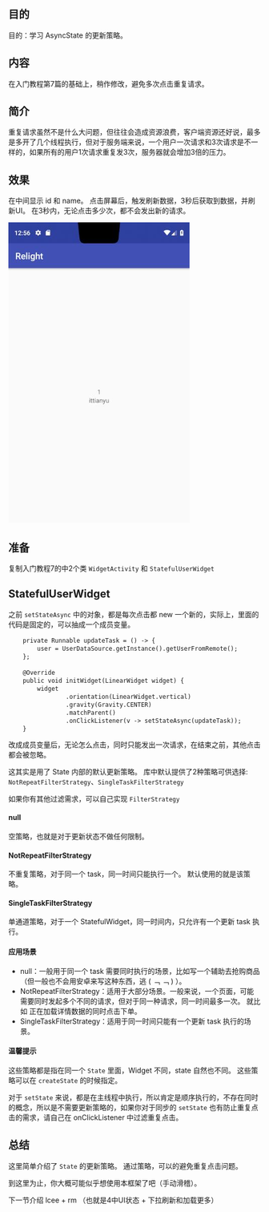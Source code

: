 

## 目的 ##
目的：学习 AsyncState 的更新策略。

## 内容 ##
在入门教程第7篇的基础上，稍作修改，避免多次点击重复请求。

## 简介 ##
重复请求虽然不是什么大问题，但往往会造成资源浪费，客户端资源还好说，最多是多开了几个线程执行，但对于服务端来说，一个用户一次请求和3次请求是不一样的，如果所有的用户1次请求重复发3次，服务器就会增加3倍的压力。

## 效果 ##
在中间显示 id 和 name。
点击屏幕后，触发刷新数据，3秒后获取到数据，并刷新UI。 在3秒内，无论点击多少次，都不会发出新的请求。

![](../../images/1_AndroidWidget.jpg)

## 准备 ##

复制入门教程7的中2个类 `WidgetActivity` 和 `StatefulUserWidget`

## StatefulUserWidget ##

之前 `setStateAsync` 中的对象，都是每次点击都 new 一个新的，实际上，里面的代码是固定的，可以抽成一个成员变量。

```
    private Runnable updateTask = () -> {
        user = UserDataSource.getInstance().getUserFromRemote();
    };

    @Override
    public void initWidget(LinearWidget widget) {
        widget
                .orientation(LinearWidget.vertical)
                .gravity(Gravity.CENTER)
                .matchParent()
                .onClickListener(v -> setStateAsync(updateTask));
    }
```
改成成员变量后，无论怎么点击，同时只能发出一次请求，在结束之前，其他点击都会被忽略。

这其实是用了 State 内部的默认更新策略。
库中默认提供了2种策略可供选择: `NotRepeatFilterStrategy`、`SingleTaskFilterStrategy`

如果你有其他过滤需求，可以自己实现 `FilterStrategy`

#### null ####
空策略，也就是对于更新状态不做任何限制。

#### NotRepeatFilterStrategy ####
不重复策略，对于同一个 task，同一时间只能执行一个。
默认使用的就是该策略。

#### SingleTaskFilterStrategy ####
单通道策略，对于一个 StatefulWidget，同一时间内，只允许有一个更新 task 执行。

#### 应用场景 ####
* null：一般用于同一个 task 需要同时执行的场景，比如写一个辅助去抢购商品（但一般也不会用安卓来写这种东西，逃 ( ﹁ ﹁ ) ）。
* NotRepeatFilterStrategy：适用于大部分场景。一般来说，一个页面，可能需要同时发起多个不同的请求，但对于同一种请求，同一时间最多一次。 就比如 正在加载详情数据的同时点击下单。
* SingleTaskFilterStrategy：适用于同一时间只能有一个更新 task 执行的场景。 

#### 温馨提示 ####
这些策略都是指在同一个 `State` 里面，Widget 不同，state 自然也不同。 这些策略可以在 `createState` 的时候指定。

对于 `setState` 来说，都是在主线程中执行，所以肯定是顺序执行的，不存在同时的概念，所以是不需要更新策略的，如果你对于同步的 `setState` 也有防止重复点击的需求，请自己在 onClickListener 中过滤重复点击。

## 总结 ##

这里简单介绍了 `State` 的更新策略。 通过策略，可以的避免重复点击问题。

到这里为止，你大概可能似乎想使用本框架了吧（手动滑稽）。

下一节介绍 lcee + rm （也就是4中UI状态 + 下拉刷新和加载更多）
